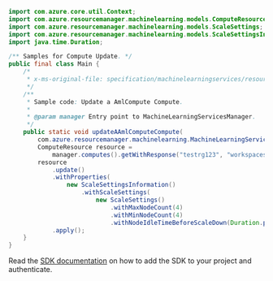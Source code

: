 ```java
import com.azure.core.util.Context;
import com.azure.resourcemanager.machinelearning.models.ComputeResource;
import com.azure.resourcemanager.machinelearning.models.ScaleSettings;
import com.azure.resourcemanager.machinelearning.models.ScaleSettingsInformation;
import java.time.Duration;

/** Samples for Compute Update. */
public final class Main {
    /*
     * x-ms-original-file: specification/machinelearningservices/resource-manager/Microsoft.MachineLearningServices/preview/2022-02-01-preview/examples/Compute/patch.json
     */
    /**
     * Sample code: Update a AmlCompute Compute.
     *
     * @param manager Entry point to MachineLearningServicesManager.
     */
    public static void updateAAmlComputeCompute(
        com.azure.resourcemanager.machinelearning.MachineLearningServicesManager manager) {
        ComputeResource resource =
            manager.computes().getWithResponse("testrg123", "workspaces123", "compute123", Context.NONE).getValue();
        resource
            .update()
            .withProperties(
                new ScaleSettingsInformation()
                    .withScaleSettings(
                        new ScaleSettings()
                            .withMaxNodeCount(4)
                            .withMinNodeCount(4)
                            .withNodeIdleTimeBeforeScaleDown(Duration.parse("PT5M"))))
            .apply();
    }
}
```

Read the [SDK documentation](https://github.com/Azure/azure-sdk-for-java/blob/azure-resourcemanager-machinelearning_1.0.0-beta.1/sdk/machinelearning/azure-resourcemanager-machinelearning/README.md) on how to add the SDK to your project and authenticate.
